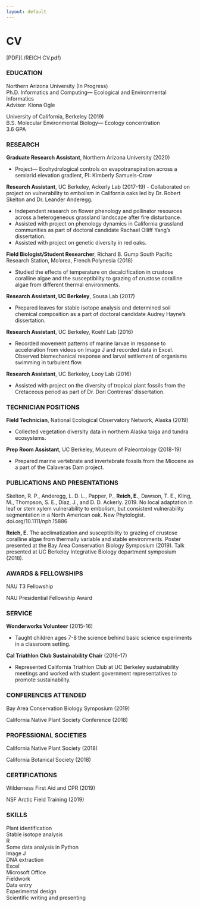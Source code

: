 ```yaml
---
layout: default
---
```


# CV

[PDF](./REICH CV.pdf)


### EDUCATION

Northern Arizona University (In Progress)   
Ph.D. Informatics and Computing— Ecological and Environmental Informatics  
Advisor: Kiona Ogle 

University of California, Berkeley (2019)   
B.S. Molecular Environmental Biology— Ecology concentration  
3.6 GPA


### RESEARCH
	
**Graduate Research Assistant**, Northern Arizona University (2020)
- Project— Ecohydrological controls on evapotranspiration across a semiarid elevation gradient, PI: Kimberly Samuels-Crow

**Research Assistant**, UC Berkeley, Ackerly Lab (2017-19)
- Collaborated on project on vulnerability to embolism in California oaks led by Dr. Robert Skelton and Dr. Leander Anderegg.
- Independent research on flower phenology and pollinator resources across a heterogeneous grassland landscape after fire disturbance.
- Assisted with project on phenology dynamics in California grassland communities as part of doctoral candidate Rachael Olliff Yang’s dissertation.
- Assisted with project on genetic diversity in red oaks. 

**Field Biologist/Student Researcher**, Richard B. Gump South Pacific Research Station, Mo’orea, French Polynesia (2018)
- Studied the effects of temperature on decalcification in crustose coralline algae and the susceptibility to grazing of crustose coralline algae from different thermal environments.

**Research Assistant, UC Berkeley**, Sousa Lab (2017)  
- Prepared leaves for stable isotope analysis and determined soil chemical composition as a part of doctoral candidate Audrey Hayne’s dissertation.

**Research Assistant**, UC Berkeley, Koehl Lab (2016)
- Recorded movement patterns of marine larvae in response to acceleration from videos on Image J and recorded data in Excel. Observed biomechanical response and larval  settlement of organisms swimming in turbulent flow.

**Research Assistant**, UC Berkeley, Looy Lab (2016)
- Assisted with project on the diversity of tropical plant fossils from the Cretaceous period as part of Dr. Dori Contreras’ dissertation.


### TECHNICIAN POSITIONS

**Field Technician**, National Ecological Observatory Network, Alaska (2019)
- Collected vegetation diversity data in northern Alaska taiga and tundra ecosystems.

**Prep Room Assistant**, UC Berkeley, Museum of Paleontology (2018-19)
- Prepared marine vertebrate and invertebrate fossils from the Miocene as a part of the Calaveras Dam project.

### PUBLICATIONS AND PRESENTATIONS

Skelton, R. P., Anderegg, L. D. L., Papper, P., **Reich, E.**, Dawson, T. E., Kling, M., Thompson, S. E., Diaz, J., and D. D. Ackerly. 2019. No local adaptation in leaf or stem xylem vulnerability to embolism, but consistent vulnerability segmentation in a North American oak. New Phytologist. doi.org/10.1111/nph.15886

**Reich, E.** The acclimatization and susceptibility to grazing of crustose coralline algae from thermally variable and stable environments. Poster presented at the Bay Area Conservation Biology Symposium (2019). Talk presented at UC Berkeley Integrative Biology department symposium (2018).


### AWARDS & FELLOWSHIPS

NAU T3 Fellowship

NAU Presidential Fellowship Award


### SERVICE

**Wonderworks Volunteer** (2015-16)
- Taught children ages 7-8 the science behind basic science experiments in a classroom setting.

**Cal Triathlon Club Sustainability Chair** (2016-17)
- Represented California Triathlon Club at UC Berkeley sustainability meetings and worked with student government representatives to promote sustainability.


### CONFERENCES ATTENDED

Bay Area Conservation Biology Symposium (2019)

California Native Plant Society Conference (2018)


### PROFESSIONAL SOCIETIES

California Native Plant Society (2018)  

California Botanical Society (2018)  


### CERTIFICATIONS

Wilderness First Aid and CPR (2019)  

NSF Arctic Field Training (2019)  


### SKILLS

Plant identification  
Stable isotope analysis  
R  
Some data analysis in Python   
Image J  
DNA extraction  
Excel  
Microsoft Office  
Fieldwork  
Data entry  
Experimental design  
Scientific writing and presenting  
